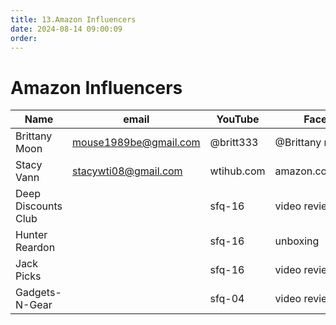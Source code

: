 ```yaml
---
title: 13.Amazon Influencers
date: 2024-08-14 09:00:09
order:
---
```


# Amazon Influencers

| Name                | email                 | YouTube    | Facebook            | Instagram    |
| ------------------- | --------------------- | ---------- | ------------------- | ------------ |
| Brittany Moon       | mouse1989be@gmail.com | @britt333  | @Brittany moon      | @mouse1989be |
| Stacy Vann          | stacywti08@gmail.com  | wtihub.com | amazon.com/shop/wti |              |
| Deep Discounts Club |                       | sfq-16     | video review        |              |
| Hunter Reardon      |                       | sfq-16     | unboxing            |              |
| Jack Picks          |                       | sfq-16     | video review        |              |
| Gadgets-N-Gear      |                       | sfq-04     | video review        |              |
